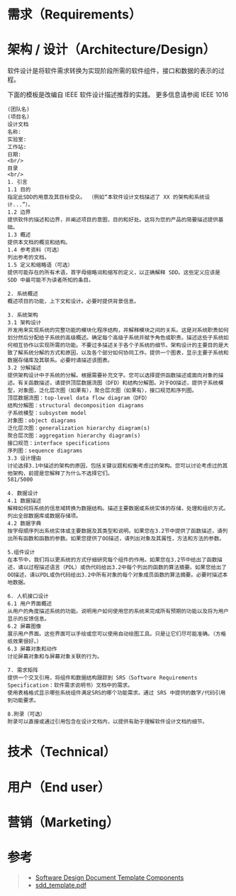# 需求（Requirements）

# 架构 / 设计（Architecture/Design）

软件设计是将软件需求转换为实现阶段所需的软件组件，接口和数据的表示的过程。

下面的模板是改编自 IEEE 软件设计描述推荐的实践。 更多信息请参阅 IEEE 1016

```text
(团队名) 
(项目名) 
设计文档
名称: 
实验室: 
工作站: 
日期: 
<br/>
目录
<br/>
1. 引言
1.1 目的
指定此SDD的用意及其目标受众。 （例如“本软件设计文档描述了 XX 的架构和系统设计...”）。
1.2 边界
提供软件的描述和边界，并阐述项目的意图，目的和好处。这将为您的产品的简要描述提供基础。
1.3 概述
提供本文档的概览和结构。
1.4 参考资料（可选）
列出参考的文档。
1.5 定义和缩略语（可选）
提供可能存在的所有术语，首字母缩略词和缩写的定义，以正确解释 SDD。这些定义应该是 SDD 中最可能不为读者所知的条目。

2. 系统概述
概述项目的功能，上下文和设计。必要时提供背景信息。

3. 系统架构
3.1 架构设计
开发用来实现系统的完整功能的模块化程序结构，并解释模块之间的关系。这是对系统职责如何划分然后分配给子系统的高级概述。确定每个高级子系统并赋予角色或职责。描述这些子系统如何相互协作以实现所需的功能。不要过多描述关于各个子系统的细节。架构设计的主要目的是大致了解系统分解的方式和原因，以及各个部分如何协同工作。提供一个图表，显示主要子系统和数据存储库及其联系。必要时请描述该图表。
3.2 分解描述
提供架构设计中子系统的分解。根据需要补充文字。您可以选择提供函数描述或面向对象的描述。有关函数描述，请提供顶层数据流图（DFD）和结构分解图。对于OO描述，提供子系统模型，对象图，泛化层次图（如果有），聚合层次图（如果有），接口规范和序列图。
顶层数据流图：top-level data flow diagram（DFD）
结构分解图：structural decomposition diagrams
子系统模型：subsystem model
对象图：object diagrams
泛化层次图：generalization hierarchy diagram(s)
聚合层次图：aggregation hierarchy diagram(s)
接口规范：interface specifications
序列图：sequence diagrams
3.3 设计理由
讨论选择3.1中描述的架构的原因，包括关键议题和权衡考虑过的架构。您可以讨论考虑过的其他架构，前提是您解释了为什么不选择它们。
581/5000

4. 数据设计
4.1 数据描述
解释如何将系统的信息域转换为数据结构。描述主要数据或系统实体的存储，处理和组织方式。列出全部数据库或数据存储项。
4.2 数据字典
按字母顺序列出系统实体或主要数据及其类型和说明。如果您在3.2节中提供了函数描述，请列出所有函数和函数的参数。如果您提供了OO描述，请列出对象及其属性，方法和方法的参数。

5.组件设计
在本节中，我们将以更系统的方式仔细研究每个组件的作用。如果您在3.2节中给出了函数描述，请以过程描述语言（PDL）或伪代码给出3.2中每个列出的函数的算法摘要。如果您给出了OO描述，请以PDL或伪代码给出3.2中所有对象的每个对象成员函数的算法摘要。必要时描述本地数据。

6. 人机接口设计
6.1 用户界面概述
从用户的角度描述系统的功能。说明用户如何使用您的系统来完成所有预期的功能以及将为用户显示的反馈信息。
6.2 屏幕图像
展示用户界面。这些界面可以手绘或您可以使用自动绘图工具。只是让它们尽可能准确。（方格纸效果很好。）
6.3 屏幕对象和动作
讨论屏幕对象和与屏幕对象关联的行为。

7. 需求矩阵
提供一个交叉引用，将组件和数据结构跟踪到 SRS（Software Requirements Specification：软件需求说明书）文档中的需求。
使用表格格式显示哪些系统组件满足SRS的哪个功能需求。通过 SRS 中提供的数字/代码引用到功能要求。

8.附录（可选）
附录可以直接或通过引用包含在设计文档内，以提供有助于理解软件设计文档的细节。
```

# 技术（Technical）

# 用户（End user）

# 营销（Marketing）

# 参考

> -   [Software Design Document Template Components](https://blog.udemy.com/software-design-document-template/)
> -   [sdd_template.pdf](https://sovannarith.files.wordpress.com/2012/07/sdd_template.pdf)

